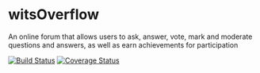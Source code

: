 # witsOverflow
An online forum that allows users to ask, answer, vote, mark and moderate questions and answers, as well as earn achievements for participation

[![Build Status](https://circleci.com/gh/2003405/witsOverflow.svg?branch=Test/staging)](https://app.circleci.com/pipelines/github/2003405)
[![Coverage Status](https://coveralls.io/repos/github/2003405/witsOverflow/badge.svg?branch=main)](https://coveralls.io/github/2003405/witsOverflow?branch=main)

